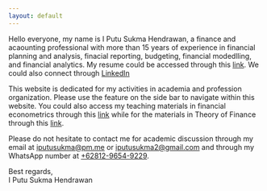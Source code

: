 ```yaml
---
layout: default
---
```


Hello everyone, my name is I Putu Sukma Hendrawan, a finance and acaounting professional with more than 15 years of experience in financial planning and analysis, finacial reporting, budgeting, financial modedlling, and financial analytics. My resume could be accessed through this [link](https://git-iputusukma.github.io). We could also connect through [LinkedIn](https://linkedin.com/in/iputusukma)

This website is dedicated for my activities in academia and profession organization. Please use the feature on the side bar to navigate within this website. You could also access my teaching materials in financial econometrics through this [link](https://iputusukma-book.github.io/finecon) while for the materials in Theory of Finance through this [link](https://iputusukma-book.github.io/fintheory).

Please do not hesitate to contact me for academic discussion through my email at [iputusukma@pm.me](mailto:iputusukma@pm.me) or [iputusukma2@gmail.com](mailto:iputusukma2@gmail.com) and through my WhatsApp number at [+62812-9654-9229](https://wa.me/6281296549229).

Best regards,<br>
I Putu Sukma Hendrawan
